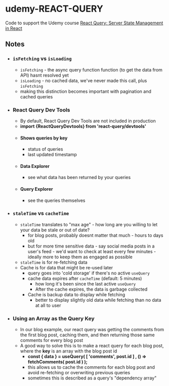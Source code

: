 # udemy-REACT-QUERY

Code to support the Udemy course [React Query: Server State Management in React](https://www.udemy.com/course/learn-react-query/?referralCode=1479BB9FA7CA6F31671E)

## Notes

-   ### `isFetching` vs `isLoading`

    -   `isFetching` - the async query function function (to get the data from API) hasnt resolved yet
    -   `isLoading` - no cached data, we've never made this call, plus `isFetching`
    -   making this distinction becomes important with pagination and cached queries

-   ### React Query Dev Tools

    -   By default, React Query Dev Tools are not included in production
    -   **import {ReactQueryDevtools} from 'react-query/devtools'**
    -   #### Shows queries by key
        -   status of queries
        -   last updated timestamp
    -   #### Data Explorer
        -   see what data has been returned by your queries
    -   #### Query Explorer
        -   see the queries themselves

-   ### `staleTime` vs `cacheTime`

    -   `staleTime` translates to "max age" - how long are you willing to let your data be stale or out of date?
        -   for blog posts, probably doesnt matter that much - hours to days old
        -   but for more time sensitive data - say social media posts in a user's feed - we'd want to check at least every few minutes - ideally more to keep them as engaged as possible
    -   `staleTime` is for re-fetching data
    -   Cache is for data that might be re-used later
        -   query goes into 'cold storage' if there's no active `useQuery`
        -   cache data expires after `cacheTime` (default: 5 minutes)
            -   how long it's been since the last active `useQuery`
            -   After the cache expires, the data is garbage collected
        -   Cache is backup data to display while fetching
            -   better to display slightly old data while fetching than no data at all to user

-   ### Using an Array as the Query Key
    -   In our blog example, our react query was getting the comments from the first blog post, caching them, and then returning those same comments for every blog post
    -   A good way to solve this is to make a react query for each blog post, where the **key** is an array with the blog post id
        -   **const { data } = useQuery( [ 'comments', post.id ] , () => fetchComments( post.id ) );**
        -   this allows us to cache the comments for each blog post and avoid re-fetching or overwriting previous queries
        -   sometimes this is described as a query's "dependency array"

